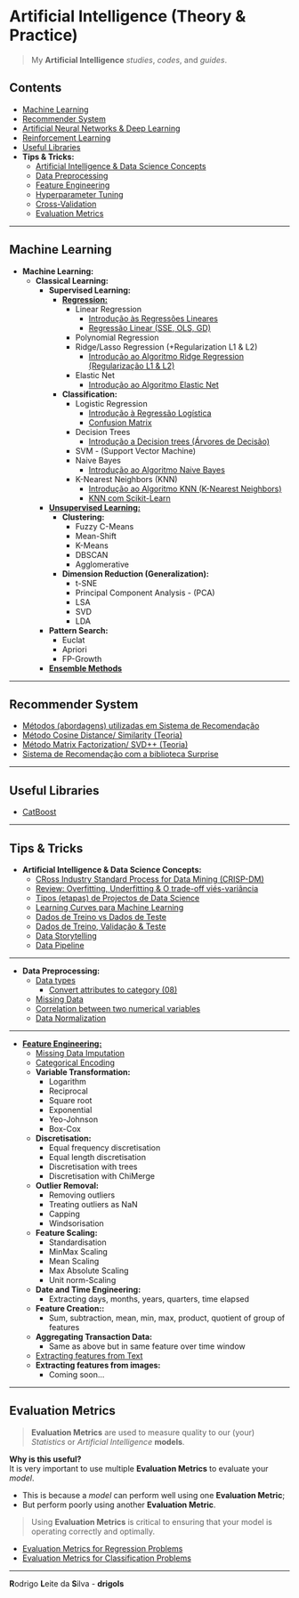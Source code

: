 # Artificial Intelligence (Theory & Practice)

> My **Artificial Intelligence** *studies*, *codes*, and *guides*.

## Contents

 - [Machine Learning](#ml)
 - [Recommender System](#recommender-system)
 - [Artificial Neural Networks & Deep Learning](docs/ann-dp)
 - [Reinforcement Learning](docs/rl/)
 - [Useful Libraries](#useful-libraries)
 - **Tips & Tricks:**
   - [Artificial Intelligence & Data Science Concepts](#ai-concepts)
   - [Data Preprocessing](#dt-ppc)
   - [Feature Engineering](#feature-engineering)
   - [Hyperparameter Tuning](docs/hyperparameter-tuning)
   - [Cross-Validation](docs/cross-validation)
   - [Evaluation Metrics](#evaluation-metrics)

---

<div id="ml"></div>

## Machine Learning

 - **Machine Learning:**
   - **Classical Learning:**
     - **Supervised Learning:**
       - **[Regression:](docs/regression)**
         - Linear Regression
           - [Introdução às Regressões Lineares](docs/linear-regression/intro-to-linear-regression.md)
           - [Regressão Linear (SSE, OLS, GD)](docs/linear-regression/linear-regression-sse-ols-gd.md)
         - Polynomial Regression
         - Ridge/Lasso Regression (+Regularization L1 & L2)
           - [Introdução ao Algoritmo Ridge Regression (Regularização L1 & L2)](docs/ridge-regression/intro-to-ridge-regression-l1-l2.md)
         - Elastic Net
           - [Introdução ao Algoritmo Elastic Net](docs/elastic-net/intro-to-elastic-net.md)
       - **Classification:**
         - Logistic Regression
           - [Introdução à Regressão Logística](docs/logistic-regression/README.md)
           - [Confusion Matrix](docs/logistic-regression/confusion-matrix.md)
         - Decision Trees
           - [Introdução a Decision trees (Árvores de Decisão)](docs/decision-trees/intro-to-decision-trees.md)
         - SVM - (Support Vector Machine)
         - Naive Bayes
           - [Introdução ao Algoritmo Naive Bayes](docs/naive-bayes/intro-to-naive-bayes.md)
         - K-Nearest Neighbors (KNN)
           - [Introdução ao Algoritmo KNN (K-Nearest Neighbors)](docs/knn/intro-to-knn.md)
           - [KNN com Scikit-Learn](docs/knn/knn-w-sklearn.md)
     - [**Unsupervised Learning:**](docs/concepts/unsupervised-learning.md)
       - **Clustering:**
         - Fuzzy C-Means
         - Mean-Shift
         - K-Means
         - DBSCAN
         - Agglomerative
       - **Dimension Reduction (Generalization):**
         - t-SNE
         - Principal Component Analysis - (PCA)
         - LSA
         - SVD
         - LDA
     - **Pattern Search:**
       - Euclat
       - Apriori
       - FP-Growth
     - **[Ensemble Methods](docs/ensemble-methods/ensemble-methods.md)**

---

<div id="recommender-system"></div>

## Recommender System

 - [Métodos (abordagens) utilizadas em Sistema de Recomendação](docs/recommender-system/recommender-system-methods.md)
 - [Método Cosine Distance/ Similarity (Teoria)](docs/recommender-system/cosine-distance-similarity.md)
 - [Método Matrix Factorization/ SVD++ (Teoria)](docs/recommender-system/matrix-factorization-svd.md)
 - [Sistema de Recomendação com a biblioteca Surprise](docs/recommender-system/surpriselib.ipynb)

---

<div id="useful-libraries"></div>

## Useful Libraries

   - [CatBoost](docs/useful-libraries/catboost)

---

<div id="tips-and-tricks"></div>

## Tips & Tricks

<div id="ai-concepts"></div>

 - **Artificial Intelligence & Data Science Concepts:**
   - [CRoss Industry Standard Process for Data Mining (CRISP-DM)](docs/concepts/crisp-dm.md)
   - [Review: Overfitting, Underfitting & O trade-off viés-variância](docs/concepts/overfitting-underfitting.ipynb)
   - [Tipos (etapas) de Projectos de Data Science](docs/concepts/project-types.md)
   - [Learning Curves para Machine Learning](docs/concepts/learning-curves-for-ml.ipynb)
   - [Dados de Treino vs Dados de Teste](docs/concepts/training-vs-test-sets.md)
   - [Dados de Treino, Validação & Teste](docs/concepts/training-validation-testing.md)
   - [Data Storytelling](docs/concepts/data-storytelling.md)
   - [Data Pipeline](docs/concepts/data-pipeline.md)

---

<div id="dt-ppc"></div>

 - **Data Preprocessing:**
   - [Data types](docs/preprocessing/data-types.md)
     - [Convert attributes to category (08)](https://github.com/drigols/studies/blob/master/docs/stack-bootcamp-ds-2021-10/notebooks/machine_learning_deploy.ipynb)
   - [Missing Data](docs/preprocessing/missing-data.md)
   - [Correlation between two numerical variables](docs/preprocessing/correlation.md)
   - [Data Normalization](docs/preprocessing/data-normalization.md)

---

<div id="feature-engineering"></div>

 - **[Feature Engineering:](docs/feature-engineering/intro-to-feature-engineering.md)**
   - [Missing Data Imputation](docs/feature-engineering/missing-data-imputation/README.md)
   - [Categorical Encoding](docs/feature-engineering/categorical-encoding/categorical-encoding.md)
   - **Variable Transformation:**
     - Logarithm
     - Reciprocal
     - Square root
     - Exponential
     - Yeo-Johnson
     - Box-Cox
   - **Discretisation:**
     - Equal frequency discretisation
     - Equal length discretisation
     - Discretisation with trees
     - Discretisation with ChiMerge
   - **Outlier Removal:**
     - Removing outliers
     - Treating outliers as NaN
     - Capping
     - Windsorisation
   - **Feature Scaling:**
     - Standardisation
     - MinMax Scaling
     - Mean Scaling
     - Max Absolute Scaling
     - Unit norm-Scaling
   - **Date and Time Engineering:**
     - Extracting days, months, years, quarters, time elapsed
   - **Feature Creation::**
     - Sum, subtraction, mean, min, max, product, quotient of group of features
   - **Aggregating Transaction Data:**
     - Same as above but in same feature over time window
   - [Extracting features from Text](docs/feature-engineering/extracting-features-from-text)
   - **Extracting features from images:**
     - Coming soon...

---

<div id="evaluation-metrics"></div>

## Evaluation Metrics

> **Evaluation Metrics** are used to measure quality to our (your) *Statistics* or *Artificial Intelligence* **models**.

**Why is this useful?**  
It is very important to use multiple **Evaluation Metrics** to evaluate your *model*.

 - This is because a *model* can perform well using one **Evaluation Metric**;
 - But perform poorly using another **Evaluation Metric**.

> Using **Evaluation Metrics** is critical to ensuring that your model is operating correctly and optimally.

 - [Evaluation Metrics for Regression Problems](docs/evaluation-metrics/ev-for-regression-problems)
 - [Evaluation Metrics for Classification Problems](docs/evaluation-metrics/ev-for-classification-problems)

---

**R**odrigo **L**eite da **S**ilva - **drigols**

